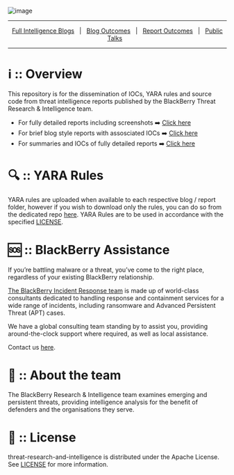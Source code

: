 ![image](https://user-images.githubusercontent.com/7794663/217848699-225cb469-e4f7-434f-9413-3dbb499bd1ff.png)

---

<div align="center">

[Full Intelligence Blogs][bbblogs]&nbsp;&nbsp;&nbsp;|&nbsp;&nbsp;&nbsp;[Blog Outcomes][blogs]&nbsp;&nbsp;&nbsp;|&nbsp;&nbsp;&nbsp;[Report Outcomes][reports]&nbsp;&nbsp;&nbsp;|&nbsp;&nbsp;&nbsp;[Public Talks][btalks]&nbsp;&nbsp;&nbsp;

</div>

---

# :information_source: :: Overview
This repository is for the dissemination of IOCs, YARA rules and source code from threat intelligence reports published by the BlackBerry Threat Research & Intelligence team.

- For fully detailed reports including screenshots :arrow_right: [Click here][bbblogs]
- For brief blog style reports with assosciated IOCs :arrow_right: [Click here][blogs]
- For summaries and IOCs of fully detailed reports :arrow_right: [Click here][reports]

# :mag: :: YARA Rules
YARA rules are uploaded when available to each respective blog / report folder, however if you wish to download only the rules, you can do so from the dedicated repo [here][yara_repo]. YARA Rules are to be used in accordance with the specified [LICENSE](LICENSE).

# :sos: :: BlackBerry Assistance
If you’re battling malware or a threat, you’ve come to the right place, regardless of your existing BlackBerry relationship.

[The BlackBerry Incident Response team](https://www.blackberry.com/us/en/services/incident-response) is made up of world-class consultants dedicated to handling response and containment services for a wide range of incidents, including ransomware and Advanced Persistent Threat (APT) cases.

We have a global consulting team standing by to assist you, providing around-the-clock support where required, as well as local assistance.  
  
Contact us [here][ir_contact]. 

# :book: :: About the team
The BlackBerry Research & Intelligence team examines emerging and persistent threats, providing intelligence analysis for the benefit of defenders and the organisations they serve.


# :memo: :: License
threat-research-and-intelligence is distributed under the Apache License. See [LICENSE](LICENSE) for more information.


<!--
Reference Links
-->
[bbblogs]:https://blogs.blackberry.com/en/category/research-and-intelligence
[blogs]:https://github.com/blackberry/threat-research-and-intelligence/tree/main/Blogs%20%26%20Reports/Blogs
[reports]:https://github.com/blackberry/threat-research-and-intelligence/tree/main/Blogs%20%26%20Reports/Reports
[yara_repo]:https://github.com/blackberry/threat-research-and-intelligence/search?l=yara
[ir_contact]:https://www.blackberry.com/us/en/forms/cylance/handraiser/emergency-incident-response-containment
[btalks]:https://github.com/blackberry/threat-research-and-intelligence/tree/main/Talks
